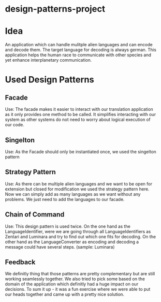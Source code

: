 # design-patterns-project

# Idea
An application which can handle mulitple alien languages and can encode and decode them. The target language for decoding 
is always german. This application helps the human race to communicate with other species and yet enhance interplanetary communication.

# Used Design Patterns

## Facade
Use: The facade makes it easier to interact with our translation application as it only provides one method to be called.
It simplifies interacting with our system as other systems do not need to worry about logical execution of our code.

## Singelton
Use: As the Facade should only be instantiated once, we used the singelton pattern

## Strategy Pattern
Use: As there can be multiple alien languages and we want to be open for extension but closed for modification we used the strategy pattern here.
Now we can simply add as many languages as we want without any problems. We just need to add the languages to our facade.

## Chain of Command
Use: This design pattern is used twice. On the one hand as the LanguageIdentifier, were we are going through all LanguageIdentifiers as
Zentari and Luminara and try to find out which one fits for decoding. On the other hand as the LanguageConverter as encoding and decoding a message
could have several steps. (sample: Luminara)

## Feedback
We definitly thing that those patterns are pretty complementary but are still working seamlessly together. We also tried to pick some
based on the domain of the application which definitly had a huge impact on our decisions. To sum it up - it was a fun exercise where
we were able to put our heads together and came up with a pretty nice solution.



